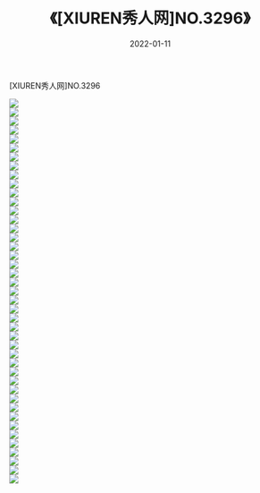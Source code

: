 ﻿---
layout: post
title:  《[XIUREN秀人网]NO.3296》
date:   2022-01-11
img: http://pic.660000.xyz/1:/秀人网/秀人网第04部分/[XIUREN秀人网]NO.3296/000.jpg
categories: [美女, 清纯, 唯美]
---

[XIUREN秀人网]NO.3296

 ![](http://pic.660000.xyz/1:/秀人网/秀人网第04部分/[XIUREN秀人网]NO.3296/001.jpg) <br>![](http://pic.660000.xyz/1:/秀人网/秀人网第04部分/[XIUREN秀人网]NO.3296/002.jpg) <br>![](http://pic.660000.xyz/1:/秀人网/秀人网第04部分/[XIUREN秀人网]NO.3296/003.jpg) <br>![](http://pic.660000.xyz/1:/秀人网/秀人网第04部分/[XIUREN秀人网]NO.3296/004.jpg) <br>![](http://pic.660000.xyz/1:/秀人网/秀人网第04部分/[XIUREN秀人网]NO.3296/005.jpg) <br>![](http://pic.660000.xyz/1:/秀人网/秀人网第04部分/[XIUREN秀人网]NO.3296/006.jpg) <br>![](http://pic.660000.xyz/1:/秀人网/秀人网第04部分/[XIUREN秀人网]NO.3296/007.jpg) <br>![](http://pic.660000.xyz/1:/秀人网/秀人网第04部分/[XIUREN秀人网]NO.3296/008.jpg) <br>![](http://pic.660000.xyz/1:/秀人网/秀人网第04部分/[XIUREN秀人网]NO.3296/009.jpg) <br>![](http://pic.660000.xyz/1:/秀人网/秀人网第04部分/[XIUREN秀人网]NO.3296/010.jpg) <br>![](http://pic.660000.xyz/1:/秀人网/秀人网第04部分/[XIUREN秀人网]NO.3296/011.jpg) <br>![](http://pic.660000.xyz/1:/秀人网/秀人网第04部分/[XIUREN秀人网]NO.3296/012.jpg) <br>![](http://pic.660000.xyz/1:/秀人网/秀人网第04部分/[XIUREN秀人网]NO.3296/013.jpg) <br>![](http://pic.660000.xyz/1:/秀人网/秀人网第04部分/[XIUREN秀人网]NO.3296/014.jpg) <br>![](http://pic.660000.xyz/1:/秀人网/秀人网第04部分/[XIUREN秀人网]NO.3296/015.jpg) <br>![](http://pic.660000.xyz/1:/秀人网/秀人网第04部分/[XIUREN秀人网]NO.3296/016.jpg) <br>![](http://pic.660000.xyz/1:/秀人网/秀人网第04部分/[XIUREN秀人网]NO.3296/017.jpg) <br>![](http://pic.660000.xyz/1:/秀人网/秀人网第04部分/[XIUREN秀人网]NO.3296/018.jpg) <br>![](http://pic.660000.xyz/1:/秀人网/秀人网第04部分/[XIUREN秀人网]NO.3296/019.jpg) <br>![](http://pic.660000.xyz/1:/秀人网/秀人网第04部分/[XIUREN秀人网]NO.3296/020.jpg) <br>![](http://pic.660000.xyz/1:/秀人网/秀人网第04部分/[XIUREN秀人网]NO.3296/021.jpg) <br>![](http://pic.660000.xyz/1:/秀人网/秀人网第04部分/[XIUREN秀人网]NO.3296/022.jpg) <br>![](http://pic.660000.xyz/1:/秀人网/秀人网第04部分/[XIUREN秀人网]NO.3296/023.jpg) <br>![](http://pic.660000.xyz/1:/秀人网/秀人网第04部分/[XIUREN秀人网]NO.3296/024.jpg) <br>![](http://pic.660000.xyz/1:/秀人网/秀人网第04部分/[XIUREN秀人网]NO.3296/025.jpg) <br>![](http://pic.660000.xyz/1:/秀人网/秀人网第04部分/[XIUREN秀人网]NO.3296/026.jpg) <br>![](http://pic.660000.xyz/1:/秀人网/秀人网第04部分/[XIUREN秀人网]NO.3296/027.jpg) <br>![](http://pic.660000.xyz/1:/秀人网/秀人网第04部分/[XIUREN秀人网]NO.3296/028.jpg) <br>![](http://pic.660000.xyz/1:/秀人网/秀人网第04部分/[XIUREN秀人网]NO.3296/029.jpg) <br>![](http://pic.660000.xyz/1:/秀人网/秀人网第04部分/[XIUREN秀人网]NO.3296/030.jpg) <br>![](http://pic.660000.xyz/1:/秀人网/秀人网第04部分/[XIUREN秀人网]NO.3296/031.jpg) <br>![](http://pic.660000.xyz/1:/秀人网/秀人网第04部分/[XIUREN秀人网]NO.3296/032.jpg) <br>![](http://pic.660000.xyz/1:/秀人网/秀人网第04部分/[XIUREN秀人网]NO.3296/033.jpg) <br>![](http://pic.660000.xyz/1:/秀人网/秀人网第04部分/[XIUREN秀人网]NO.3296/034.jpg) <br>![](http://pic.660000.xyz/1:/秀人网/秀人网第04部分/[XIUREN秀人网]NO.3296/035.jpg) <br>![](http://pic.660000.xyz/1:/秀人网/秀人网第04部分/[XIUREN秀人网]NO.3296/036.jpg) <br>![](http://pic.660000.xyz/1:/秀人网/秀人网第04部分/[XIUREN秀人网]NO.3296/037.jpg) <br>![](http://pic.660000.xyz/1:/秀人网/秀人网第04部分/[XIUREN秀人网]NO.3296/038.jpg) <br>![](http://pic.660000.xyz/1:/秀人网/秀人网第04部分/[XIUREN秀人网]NO.3296/039.jpg) <br>![](http://pic.660000.xyz/1:/秀人网/秀人网第04部分/[XIUREN秀人网]NO.3296/040.jpg) <br>![](http://pic.660000.xyz/1:/秀人网/秀人网第04部分/[XIUREN秀人网]NO.3296/041.jpg) <br>![](http://pic.660000.xyz/1:/秀人网/秀人网第04部分/[XIUREN秀人网]NO.3296/042.jpg) <br>![](http://pic.660000.xyz/1:/秀人网/秀人网第04部分/[XIUREN秀人网]NO.3296/043.jpg) <br>